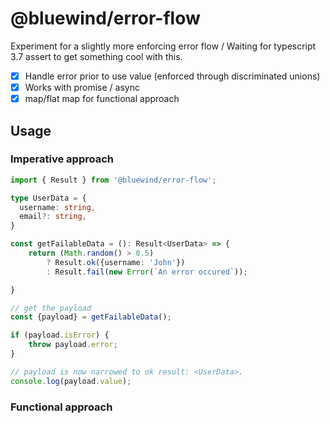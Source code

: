 # @bluewind/error-flow

Experiment for a slightly more enforcing error flow / Waiting for typescript 3.7 assert
to get something cool with this.

- [x] Handle error prior to use value (enforced through discriminated unions)
- [x] Works with promise / async
- [x] map/flat map for functional approach
 
## Usage

### Imperative approach

```typescript
import { Result } from '@bluewind/error-flow';

type UserData = {
  username: string,
  email?: string,
}

const getFailableData = (): Result<UserData> => {
    return (Math.random() > 0.5) 
        ? Result.ok({username: 'John'})    
        : Result.fail(new Error(`An error occured`));

}

// get the payload
const {payload} = getFailableData();

if (payload.isError) {
    throw payload.error;
}

// payload is now narrowed to ok result: <UserData>.
console.log(payload.value);
```

### Functional approach
